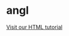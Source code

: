 # angl


<body contenteditable="false">

<p><a href="https://angel.co/instabug">Visit our HTML tutorial</a></p>

</body>
